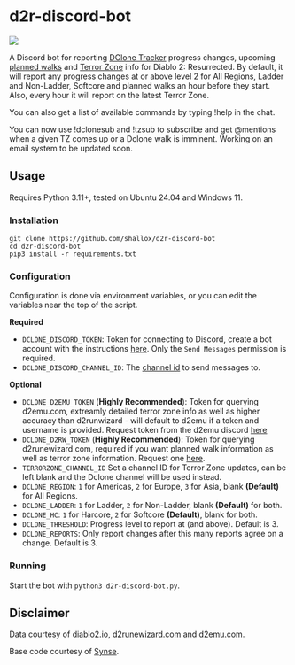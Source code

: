 # d2r-discord-bot

![](https://img.shields.io/badge/version-1.0.0-blue)

A Discord bot for reporting [DClone Tracker](https://diablo2.io/dclonetracker.php) progress changes, upcoming [planned walks](https://d2runewizard.com/diablo-clone-tracker#planned-walks) and [Terror Zone](https://d2runewizard.com/api/terror-zone) info for Diablo 2: Resurrected. By default, it will report any progress changes at or above level 2 for All Regions, Ladder and Non-Ladder, Softcore and planned walks an hour before they start. Also, every hour it will report on the latest Terror Zone.

You can also get a list of available commands by typing !help in the chat.

You can now use !dclonesub and !tzsub to subscribe and get @mentions when a given TZ comes up or a Dclone walk is imminent. Working on an email system to be updated soon.

## Usage

Requires Python 3.11+, tested on Ubuntu 24.04 and Windows 11.

### Installation

```
git clone https://github.com/shallox/d2r-discord-bot
cd d2r-discord-bot
pip3 install -r requirements.txt
```

### Configuration

Configuration is done via environment variables, or you can edit the variables near the top of the script.

**Required**
 - `DCLONE_DISCORD_TOKEN`: Token for connecting to Discord, create a bot account with the instructions [here](https://discordpy.readthedocs.io/en/stable/discord.html). Only the `Send Messages` permission is required.
 - `DCLONE_DISCORD_CHANNEL_ID`: The [channel id](https://support.discord.com/hc/en-us/articles/206346498-Where-can-I-find-my-User-Server-Message-ID-) to send messages to.

**Optional**
 - `DCLONE_D2EMU_TOKEN` (**Highly Recommended**): Token for querying d2emu.com, extreamly detailed terror zone info as well as higher accuracy than d2runwizard - will default to d2emu if a token and username is provided. Request token from the d2emu discord [here](https://discord.gg/yeFkxYdpru)
 - `DCLONE_D2RW_TOKEN`  (**Highly Recommended**): Token for querying d2runewizard.com, required if you want planned walk information as well as terror zone information. Request one [here](https://d2runewizard.com/integration).
 - `TERRORZONE_CHANNEL_ID` Set a channel ID for Terror Zone updates, can be left blank and the Dclone channel will be used instead.
 - `DCLONE_REGION`: `1` for Americas, `2` for Europe, `3` for Asia, blank **(Default)** for All Regions.
 - `DCLONE_LADDER`: `1` for Ladder, `2` for Non-Ladder, blank **(Default)** for both.
 - `DCLONE_HC`: `1` for Harcore, `2` for Softcore **(Default)**, blank for both.
 - `DCLONE_THRESHOLD`: Progress level to report at (and above). Default is 3.
 - `DCLONE_REPORTS`: Only report changes after this many reports agree on a change. Default is 3.

### Running

Start the bot with `python3 d2r-discord-bot.py`.

## Disclaimer

Data courtesy of [diablo2.io](https://diablo2.io), [d2runewizard.com](https://d2runewizard.com) and [d2emu.com](d2emu.com).

Base code courtesy of [Synse](https://github.com/Synse/dclone-discord).

